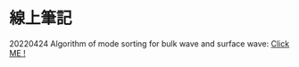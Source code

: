 # 線上筆記

20220424 Algorithm of mode sorting for bulk wave and surface wave: [Click ME !](https://hackmd.io/w8I3RzWOSeyFX2Es4lBEtg?view)
